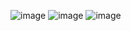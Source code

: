 ![image](https://github.com/Ileana2199/Freelancer/assets/124406774/fcc6e094-7cb9-4e7e-856b-44e34f82f9fc)
![image](https://github.com/Ileana2199/Freelancer/assets/124406774/5d62c1b6-0301-48eb-af89-c4931875006f)
![image](https://github.com/Ileana2199/Freelancer/assets/124406774/b0758bb8-c993-47ff-b33a-3cbcf0152efe)
